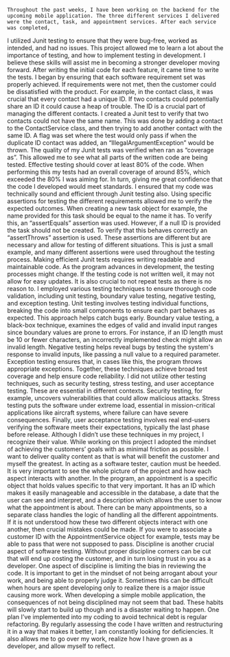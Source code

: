 
	Throughout the past weeks, I have been working on the backend for the upcoming mobile application. The three different services I delivered were the contact, task, and appointment services. After each service was completed, 
 I utilized Junit testing to ensure that they were bug-free, worked as intended, and had no issues. This project allowed me to learn a lot about the importance of testing, and how to implement testing in development. I believe these skills will assist me 
 in becoming a stronger developer moving forward. After writing the initial code for each feature, it came time to write the tests. I began by ensuring that each software requirement set was properly achieved. If requirements were not met, 
 then the customer could be dissatisfied with the product. For example, in the contact class, it was crucial that every contact had a unique ID. If two contacts could potentially share an ID it could cause a heap of trouble. The ID is a crucial part 
 of managing the different contacts. I created a Junit test to verify that two contacts could not have the same name. This was done by adding a contact to the ContactService class, and then trying to add another contact with the same ID. A flag was set where
 the test would only pass if when the duplicate ID contact was added, an “IllegalArgumentException” would be thrown. 	The quality of my Junit tests was verified when ran as “coverage as”. This allowed me to see what all parts of the written code are 
 being tested. Effective testing should cover at least 80% of the code. When performing this my tests had an overall coverage of around 85%, which exceeded the 80% I was aiming for. In turn, giving me great confidence that the code I developed would meet 
 standards. I ensured that my code was technically sound and efficient through Junit testing also. Using specific assertions for testing the different requirements allowed me to verify the expected outcomes. When creating a new task object for example, 
 the name provided for this task should be equal to the name it has. To verify this, an “assertEquals” assertion was used. However, if a null ID is provided the task should not be created. To verify that this behaves correctly an “assertThrows” assertion 
 is used. These assertions are different but are necessary and allow for testing of different situations. This is just a small example, and many different assertions were used throughout the testing process. Making efficient Junit tests requires writing 
 readable and maintainable code. As the program advances in development, the testing processes might change. If the testing code is not written well, it may not allow for easy updates. It is also crucial to not repeat tests as there is no reason to. 
I employed various testing techniques to ensure thorough code validation, including unit testing, boundary value testing, negative testing, and exception testing. Unit testing involves testing individual functions, breaking the code into small components 
to ensure each part behaves as expected. This approach helps catch bugs early. Boundary value testing, a black-box technique, examines the edges of valid and invalid input ranges since boundary values are prone to errors. For instance, if an ID length must
be 10 or fewer characters, an incorrectly implemented check might allow an invalid length. Negative testing helps reveal bugs by testing the system's response to invalid inputs, like passing a null value to a required parameter. Exception testing ensures 
that, in cases like this, the program throws appropriate exceptions. Together, these techniques achieve broad test coverage and help ensure code reliability. I did not utilize other testing techniques, such as security testing, stress testing, 
and user acceptance testing. These are essential in different contexts. Security testing, for example, uncovers vulnerabilities that could allow malicious attacks. Stress testing puts the software under extreme load, essential in mission-critical applications
like aircraft systems, where failure can have severe consequences. Finally, user acceptance testing involves real end-users verifying the software meets their expectations, typically the last phase before release. Although I didn’t use these techniques in
my project, I recognize their value. While working on this project I adopted the mindset of achieving the customers’ goals with as minimal friction as possible. I want to deliver quality content as that is what will benefit the customer and myself the greatest. In acting as a software tester, caution must be heeded. It is very important to see the whole picture of the project and how each aspect interacts with another. In the program, an appointment is a specific object that holds values specific to that very important. It has an ID which makes it easily manageable and accessible in the database, a date that the user can see and interpret, and a description which allows the user to know what the appointment is about. There can be many appointments, so a separate class handles the logic of handling all the different appointments. If it is not understood how these two different objects interact with one another, then crucial mistakes could be made. If you were to associate a customer ID with the AppointmentService object for example, tests may be able to pass that were not supposed to pass. 
Discipline is another crucial aspect of software testing. Without proper discipline corners can be cut that will end up costing the customer, and in turn losing trust in you as a developer. One aspect of discipline is limiting the bias in reviewing the code.
It is important to get in the mindset of not being arrogant about your work, and being able to properly judge it. Sometimes this can be difficult when hours are spent developing only to realize there is a major issue causing more work. When developing a 
simple mobile application, the consequences of not being disciplined may not seem that bad. These habits will slowly start to build up though and is a disaster waiting to happen. One plan I’ve implemented into my coding to avoid technical debt is regular 
refactoring. By regularly assessing the code I have written and restructuring it in a way that makes it better, I am constantly looking for deficiencies. It also allows me to go over my work, realize how I have grown as a developer, and allow myself to reflect. 
